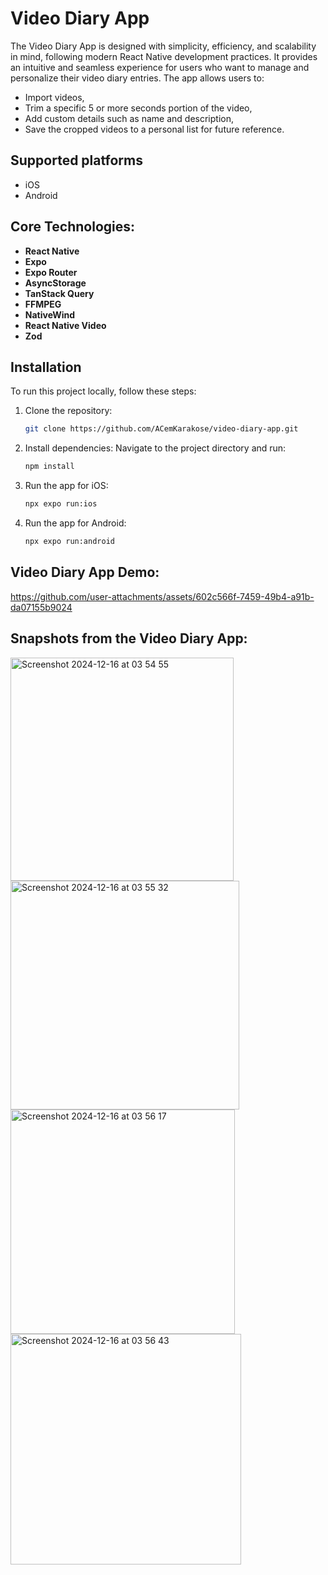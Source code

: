 # Video Diary App

The Video Diary App is designed with simplicity, efficiency, and scalability in mind, following modern React Native development practices. It provides an intuitive and seamless experience for users who want to manage and personalize their video diary entries. The app allows users to:
* Import videos,
* Trim a specific 5 or more seconds portion of the video,
* Add custom details such as name and description,
* Save the cropped videos to a personal list for future reference.


## Supported platforms
* iOS
* Android

## Core Technologies:
- **React Native**
- **Expo**
- **Expo Router**
- **AsyncStorage**
- **TanStack Query**
- **FFMPEG**
- **NativeWind**
- **React Native Video**
- **Zod**



## Installation

To run this project locally, follow these steps:

1. Clone the repository:
   ```bash
   git clone https://github.com/ACemKarakose/video-diary-app.git

2. Install dependencies: Navigate to the project directory and run:
   ```bash
   npm install

3. Run the app for iOS:
   ```bash
   npx expo run:ios

4. Run the app for Android:
   ```bash
   npx expo run:android

## Video Diary App Demo:
https://github.com/user-attachments/assets/602c566f-7459-49b4-a91b-da07155b9024

## Snapshots from the Video Diary App:
<img width="357" alt="Screenshot 2024-12-16 at 03 54 55" src="https://github.com/user-attachments/assets/96dc7570-e876-4f08-a5b1-e1a34dfd6a30" />
<img width="366" alt="Screenshot 2024-12-16 at 03 55 32" src="https://github.com/user-attachments/assets/39b83158-bd03-4fd1-9189-81f6de22b033" />
<img width="359" alt="Screenshot 2024-12-16 at 03 56 17" src="https://github.com/user-attachments/assets/aaec763e-81e0-4915-8de7-43467e3a15f2" />
<img width="369" alt="Screenshot 2024-12-16 at 03 56 43" src="https://github.com/user-attachments/assets/483e0c67-c27f-4635-a242-0174e72880c8" />


